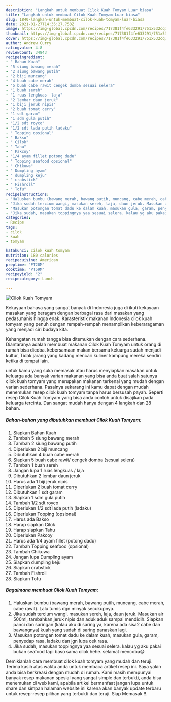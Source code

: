 ```yaml
---
description: "Langkah untuk membuat Cilok Kuah Tomyam Luar biasa"
title: "Langkah untuk membuat Cilok Kuah Tomyam Luar biasa"
slug: 1840-langkah-untuk-membuat-cilok-kuah-tomyam-luar-biasa
date: 2021-01-27T14:35:27.753Z
image: https://img-global.cpcdn.com/recipes/717381f4fe633291/751x532cq70/cilok-kuah-tomyam-foto-resep-utama.jpg
thumbnail: https://img-global.cpcdn.com/recipes/717381f4fe633291/751x532cq70/cilok-kuah-tomyam-foto-resep-utama.jpg
cover: https://img-global.cpcdn.com/recipes/717381f4fe633291/751x532cq70/cilok-kuah-tomyam-foto-resep-utama.jpg
author: Andrew Curry
ratingvalue: 4.8
reviewcount: 34843
recipeingredient:
- " Bahan Kuah"
- "5 siung bawang merah"
- "2 siung bawang putih"
- "2 biji muncang"
- "4 buah cabe merah"
- "5 buah cabe rawit cengek domba sesuai selera"
- "1 buah sereh"
- "1 ruas lengkuas  laja"
- "2 lembar daun jeruk"
- "1 biji jeruk nipis"
- "2 buah tomat cerry"
- "1 sdt garam"
- "1 sdm gula putih"
- "1/2 sdt royco"
- "1/2 sdt lada putih ladaku"
- " Topping opsional"
- " Bakso"
- " Cilok"
- " Tahu"
- " Pakcoy"
- "1/4 ayam fillet potong dadu"
- " Topping seafood opsional"
- " Chikuwa"
- " Dumpling ayam"
- " dumpling keju"
- " crabstick"
- " Fishroll"
- " Tofu"
recipeinstructions:
- "Haluskan bumbu (bawang merah, bawang putih, muncang, cabe merah, cabe rawit). Lalu tumis dgn minyak secukupnya."
- "Jika sudah tercium wangi, masukan sereh, laja, daun jeruk. Masukan air 500ml, tambahkan jeruk nipis dan aduk aduk sampai mendidih. Siapkan panci dan saringan (kalau aku di saring ya, karena ada sisa2 cabe dan bawangnya) kuah yang sudah di saring panaskan lagi."
- "Masukan potongan tomat dadu ke dalam kuah, masukan gula, garam, penyedap rasa, ladaku dan jgn lupa cek rasa."
- "Jika sudah, masukan toppingnya yaa sesuai selera. kalau yg aku pakai bukan seafood tapi baso sama cilok hehe. selamat mencoba😋"
categories:
- Recipe
tags:
- cilok
- kuah
- tomyam

katakunci: cilok kuah tomyam 
nutrition: 180 calories
recipecuisine: American
preptime: "PT20M"
cooktime: "PT59M"
recipeyield: "2"
recipecategory: Lunch

---
```



![Cilok Kuah Tomyam](https://img-global.cpcdn.com/recipes/717381f4fe633291/751x532cq70/cilok-kuah-tomyam-foto-resep-utama.jpg)

Kekayaan bahasa yang sangat banyak di Indonesia juga di ikuti kekayaan masakan yang beragam dengan berbagai rasa dari masakan yang pedas,manis hingga enak. Karasteristik makanan Indonesia cilok kuah tomyam yang penuh dengan rempah-rempah menampilkan keberaragaman yang menjadi ciri budaya kita.


Kehangatan rumah tangga bisa ditemukan dengan cara sederhana. Diantaranya adalah membuat makanan Cilok Kuah Tomyam untuk orang di rumah bisa dicoba. kebersamaan makan bersama keluarga sudah menjadi kultur, Tidak jarang yang kadang mencari kuliner kampung mereka sendiri ketika di tempat lain.



untuk kamu yang suka memasak atau harus menyiapkan masakan untuk keluarga ada banyak varian makanan yang bisa anda buat salah satunya cilok kuah tomyam yang merupakan makanan terkenal yang mudah dengan varian sederhana. Pasalnya sekarang ini kamu dapat dengan mudah menemukan resep cilok kuah tomyam tanpa harus bersusah payah.
Seperti resep Cilok Kuah Tomyam yang bisa anda contoh untuk disajikan pada keluarga tercinta. Dan sangat mudah hanya dengan 4 langkah dan 28 bahan.


<!--inarticleads1-->

##### Bahan-bahan yang dibutuhkan membuat Cilok Kuah Tomyam:

1. Siapkan  Bahan Kuah
1. Tambah 5 siung bawang merah
1. Tambah 2 siung bawang putih
1. Diperlukan 2 biji muncang
1. Dibutuhkan 4 buah cabe merah
1. Siapkan 5 buah cabe rawit/ cengek domba (sesuai selera)
1. Tambah 1 buah sereh
1. Jangan lupa 1 ruas lengkuas / laja
1. Dibutuhkan 2 lembar daun jeruk
1. Harus ada 1 biji jeruk nipis
1. Diperlukan 2 buah tomat cerry
1. Dibutuhkan 1 sdt garam
1. Siapkan 1 sdm gula putih
1. Tambah 1/2 sdt royco
1. Diperlukan 1/2 sdt lada putih (ladaku)
1. Diperlukan  Topping (opsional)
1. Harus ada  Bakso
1. Harap siapkan  Cilok
1. Harap siapkan  Tahu
1. Diperlukan  Pakcoy
1. Harus ada 1/4 ayam fillet (potong dadu)
1. Tambah  Topping seafood (opsional)
1. Tambah  Chikuwa
1. Jangan lupa  Dumpling ayam
1. Siapkan  dumpling keju
1. Siapkan  crabstick
1. Tambah  Fishroll
1. Siapkan  Tofu




<!--inarticleads2-->

##### Bagaimana membuat  Cilok Kuah Tomyam:

1. Haluskan bumbu (bawang merah, bawang putih, muncang, cabe merah, cabe rawit). Lalu tumis dgn minyak secukupnya.
1. Jika sudah tercium wangi, masukan sereh, laja, daun jeruk. Masukan air 500ml, tambahkan jeruk nipis dan aduk aduk sampai mendidih. Siapkan panci dan saringan (kalau aku di saring ya, karena ada sisa2 cabe dan bawangnya) kuah yang sudah di saring panaskan lagi.
1. Masukan potongan tomat dadu ke dalam kuah, masukan gula, garam, penyedap rasa, ladaku dan jgn lupa cek rasa.
1. Jika sudah, masukan toppingnya yaa sesuai selera. kalau yg aku pakai bukan seafood tapi baso sama cilok hehe. selamat mencoba😋




Demikianlah cara membuat cilok kuah tomyam yang mudah dan teruji. Terima kasih atas waktu anda untuk membaca artikel resep ini. Saya yakin anda bisa berkreasi dengan mudah di rumah. Kami masih mempunyai banyak resep makanan spesial yang sangat simple dan terbukti, anda bisa menemukan di web kami, apabila artikel bermanfaat jangan lupa untuk share dan simpan halaman website ini karena akan banyak update terbaru untuk resep-resep pilihan yang terbukti dan teruji. Siap Memasak !!. 
